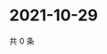 # 2021-10-29

共 0 条

<!-- BEGIN WEIBO -->
<!-- 最后更新时间 Fri Oct 29 2021 15:11:47 GMT+0800 (China Standard Time) -->

<!-- END WEIBO -->
